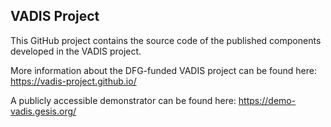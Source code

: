 ## VADIS Project

This GitHub project contains the source code of the published components developed in the VADIS project.

More information about the DFG-funded VADIS project can be found here: https://vadis-project.github.io/

A publicly accessible demonstrator can be found here: https://demo-vadis.gesis.org/


<!--

**Here are some ideas to get you started:**

🙋‍♀️ A short introduction - what is your organization all about?
🌈 Contribution guidelines - how can the community get involved?
👩‍💻 Useful resources - where can the community find your docs? Is there anything else the community should know?
🍿 Fun facts - what does your team eat for breakfast?
🧙 Remember, you can do mighty things with the power of [Markdown](https://docs.github.com/github/writing-on-github/getting-started-with-writing-and-formatting-on-github/basic-writing-and-formatting-syntax)
-->
